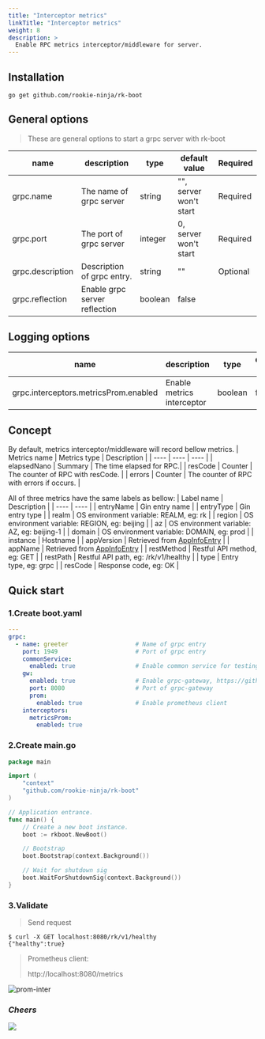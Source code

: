 ```yaml
---
title: "Interceptor metrics"
linkTitle: "Interceptor metrics"
weight: 8
description: >
  Enable RPC metrics interceptor/middleware for server.
---
```


## Installation
```shell script
go get github.com/rookie-ninja/rk-boot
```

## General options
> These are general options to start a grpc server with rk-boot

| name | description | type | default value | Required |
| ------ | ------ | ------ | ------ | ------ |
| grpc.name | The name of grpc server | string | "", server won't start | Required |
| grpc.port | The port of grpc server | integer | 0, server won't start | Required |
| grpc.description | Description of grpc entry. | string | "" | Optional |
| grpc.reflection | Enable grpc server reflection | boolean | false |

## Logging options
| name | description | type | default value |
| ------ | ------ | ------ | ------ |
| grpc.interceptors.metricsProm.enabled | Enable metrics interceptor | boolean | false |

## Concept
By default, metrics interceptor/middleware will record bellow metrics.
| Metrics name | Metrics type | Description |
| ---- | ---- | ---- |
| elapsedNano | Summary | The time elapsed for RPC.|
| resCode | Counter | The counter of RPC with resCode. |
| errors | Counter | The counter of RPC with errors if occurs. |

All of three metrics have the same labels as bellow:
| Label name | Description |
| ---- | ---- |
| entryName | Gin entry name |
| entryType | Gin entry type |
| realm | OS environment variable: REALM, eg: rk |
| region | OS environment variable: REGION, eg: beijing |
| az | OS environment variable: AZ, eg: beijing-1 |
| domain | OS environment variable: DOMAIN, eg: prod |
| instance | Hostname |
| appVersion | Retrieved from [AppInfoEntry](https://github.com/rookie-ninja/rk-entry#appinfoentry) |
| appName | Retrieved from [AppInfoEntry](https://github.com/rookie-ninja/rk-entry#appinfoentry) |
| restMethod | Restful API method, eg: GET |
| restPath | Restful API path, eg: /rk/v1/healthy |
| type | Entry type, eg: grpc |
| resCode | Response code, eg: OK |

## Quick start
### 1.Create boot.yaml
```yaml
---
grpc:
  - name: greeter                   # Name of grpc entry
    port: 1949                      # Port of grpc entry
    commonService:
      enabled: true                 # Enable common service for testing
    gw:
      enabled: true                 # Enable grpc-gateway, https://github.com/grpc-ecosystem/grpc-gateway
      port: 8080                    # Port of grpc-gateway
      prom:
        enabled: true               # Enable prometheus client
    interceptors:
      metricsProm:
        enabled: true
```

### 2.Create main.go
```go
package main

import (
	"context"
	"github.com/rookie-ninja/rk-boot"
)

// Application entrance.
func main() {
	// Create a new boot instance.
	boot := rkboot.NewBoot()

	// Bootstrap
	boot.Bootstrap(context.Background())

	// Wait for shutdown sig
	boot.WaitForShutdownSig(context.Background())
}
```

### 3.Validate
> Send request

```shell script
$ curl -X GET localhost:8080/rk/v1/healthy
{"healthy":true}
```

> Prometheus client:
>
> http://localhost:8080/metrics

![prom-inter](/bootstrapper/user-guide/grpc-golang/basic/grpc-prom-inter.png)

### _**Cheers**_
![](/bootstrapper/user-guide/cheers.png)

